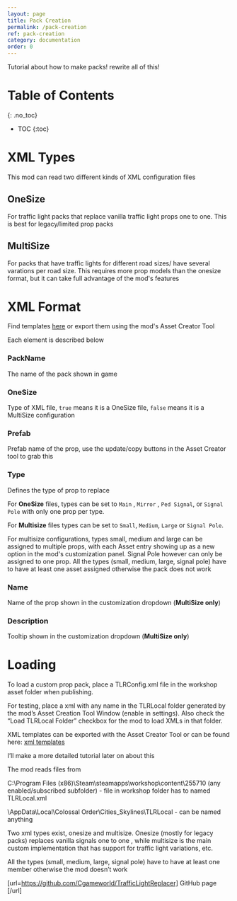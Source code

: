 ```yaml
---
layout: page
title: Pack Creation
permalink: /pack-creation
ref: pack-creation
category: documentation
order: 0
---
```

Tutorial about how to make packs!
rewrite all of this!

# Table of Contents
{: .no_toc}

* TOC
{:toc}

# XML Types

This mod can read two different kinds of XML configuration files

## OneSize
For traffic light packs that replace vanilla traffic light props one to one. This is best for legacy/limited prop packs

## MultiSize
For packs that have traffic lights for different road sizes/ have several varations per road size. This requires more prop models than the onesize format, but it can take full advantage of the mod's features

# XML Format

Find templates [here](https://github.com/Cgameworld/TrafficLightReplacer/tree/master/TrafficLightReplacer/Templates) or export them using the mod's Asset Creator Tool

Each element is described below

### PackName
The name of the pack shown in game

### OneSize
Type of XML file, ```true``` means it is a OneSize file, ```false``` means it is a MultiSize configuration

### Prefab
Prefab name of the prop, use the update/copy buttons in the Asset Creator tool to grab this


### Type
Defines the type of prop to replace

For **OneSize** files, types can be set to ```Main``` , ```Mirror``` , ```Ped Signal```, or ```Signal Pole``` with only one prop per type.

For **Multisize** files types can be set to ```Small```, ```Medium```, ```Large``` or ```Signal Pole```.

For multisize configurations, types small, medium and large can be assigned to multiple props, with each Asset entry showing up as a new option in the mod's customization panel. Signal Pole however can only be assigned to one prop. All the types (small, medium, large, signal pole) have to have at least one asset assigned otherwise the pack does not work


### Name
Name of the prop shown in the customization dropdown (**MultiSize only**)

### Description
Tooltip shown in the customization dropdown (**MultiSize only**)

# Loading
To load a custom prop pack, place a TLRConfig.xml file in the workshop asset folder when publishing. 

For testing, place a xml with any name in the TLRLocal folder generated by the mod’s Asset Creation Tool Window (enable in settings). Also check the “Load TLRLocal Folder” checkbox for the mod to load XMLs in that folder.

XML templates can be exported with the Asset Creator Tool or can be found here: [xml templates](https://github.com/Cgameworld/TrafficLightReplacer/tree/master/TrafficLightReplacer/Templates)

I’ll make a more detailed tutorial later on about this

The mod reads files from

C:\Program Files (x86)\Steam\steamapps\workshop\content\255710 (any enabled/subscribed subfolder) - file in workshop folder has to named TLRLocal.xml

\AppData\Local\Colossal Order\Cities_Skylines\TLRLocal - can be named anything

Two xml types exist, onesize and multisize. Onesize (mostly for legacy packs) replaces vanilla signals one to one , while multisize is the main custom implementation that has support for traffic light variations, etc.

All the types (small, medium, large, signal pole) have to have at least one member otherwise the mod doesn’t work

[url=https://github.com/Cgameworld/TrafficLightReplacer] GitHub page [/url]